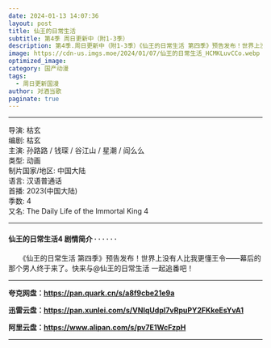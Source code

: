 ```yaml
---
date: 2024-01-13 14:07:36
layout: post
title: 仙王的日常生活
subtitle: 第4季 周日更新中（附1-3季）
description: 第4季.周日更新中（附1-3季）《仙王的日常生活 第四季》预告发布！世界上没有人比我更懂王令——幕后的那个男人终于来了。快来与@仙王的日常生活 一起追番吧！...
image: https://cdn-us.imgs.moe/2024/01/07/仙王的日常生活_HCMKLuvCCo.webp
optimized_image: 
category: 国产动漫
tags:
  - 周日更新国漫
author: 对酒当歌
paginate: true
---
```


---

导演: 枯玄  
编剧: 枯玄  
主演: 孙路路 / 钱琛 / 谷江山 / 星潮 / 阎么么  
类型: 动画  
制片国家/地区: 中国大陆  
语言: 汉语普通话  
首播: 2023(中国大陆)  
季数: 4  
又名: The Daily Life of the Immortal King 4  

---

#### 仙王的日常生活4 剧情简介 · · · · · ·

　　《仙王的日常生活 第四季》预告发布！世界上没有人比我更懂王令——幕后的那个男人终于来了。快来与@仙王的日常生活 一起追番吧！

---

**夸克网盘：<https://pan.quark.cn/s/a8f9cbe21e9a>**

**迅雷云盘：<https://pan.xunlei.com/s/VNlqUdpI7vRpuPY2FKkeEsYvA1>**

**阿里云盘：<https://www.alipan.com/s/pv7E1WcFzpH>**

---
